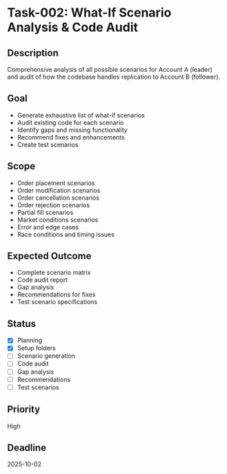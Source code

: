 # Task-002: What-If Scenario Analysis & Code Audit

## Description
Comprehensive analysis of all possible scenarios for Account A (leader) and audit of how the codebase handles replication to Account B (follower).

## Goal
- Generate exhaustive list of what-if scenarios
- Audit existing code for each scenario
- Identify gaps and missing functionality
- Recommend fixes and enhancements
- Create test scenarios

## Scope
- Order placement scenarios
- Order modification scenarios
- Order cancellation scenarios
- Order rejection scenarios
- Partial fill scenarios
- Market conditions scenarios
- Error and edge cases
- Race conditions and timing issues

## Expected Outcome
- Complete scenario matrix
- Code audit report
- Gap analysis
- Recommendations for fixes
- Test scenario specifications

## Status
- [x] Planning
- [x] Setup folders
- [ ] Scenario generation
- [ ] Code audit
- [ ] Gap analysis
- [ ] Recommendations
- [ ] Test scenarios

## Priority
High

## Deadline
2025-10-02

